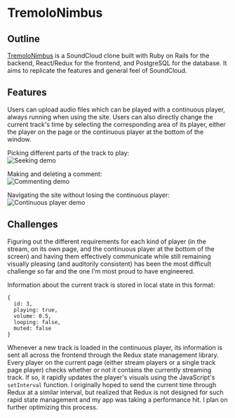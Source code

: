 # TremoloNimbus

## Outline
[TremoloNimbus](http://tremolonimbus.herokuapp.com/) is a SoundCloud clone built with Ruby on Rails for the backend, React/Redux for the frontend, and PostgreSQL for the database. It aims to replicate the features and general feel of SoundCloud.

## Features

Users can upload audio files which can be played with a continuous player, always running when using the site. Users can also directly change the current track's time by selecting the corresponding area of its player, either the player on the page or the continuous player at the bottom of the window.

Picking different parts of the track to play:  
![Seeking demo](../media/seeking_demo.gif?raw=true)

Making and deleting a comment:  
![Commenting demo](../media/commenting_demo.gif?raw=true)

Navigating the site without losing the continuous player:  
![Continuous player demo](../media/continuous_player_demo.gif?raw=true)

## Challenges

Figuring out the different requirements for each kind of player (in the stream, on its own page, and the continuous player at the bottom of the screen) and having them effectively communicate while still remaining visually pleasing (and auditorily consistent) has been the most difficult challenge so far and the one I'm most proud to have engineered.

Information about the current track is stored in local state in this format:
```
{
  id: 3,
  playing: true,
  volume: 0.5,
  looping: false,
  muted: false
}
```
Whenever a new track is loaded in the continuous player, its information is sent all across the frontend through the Redux state management library. Every player on the current page (either stream players or a single track page player) checks whether or not it contains the currently streaming track. If so, it rapidly updates the player's visuals using the JavaScript's `setInterval` function. I originally hoped to send the current time through Redux at a similar interval, but realized that Redux is not designed for such rapid state management and my app was taking a performance hit. I plan on further optimizing this process.